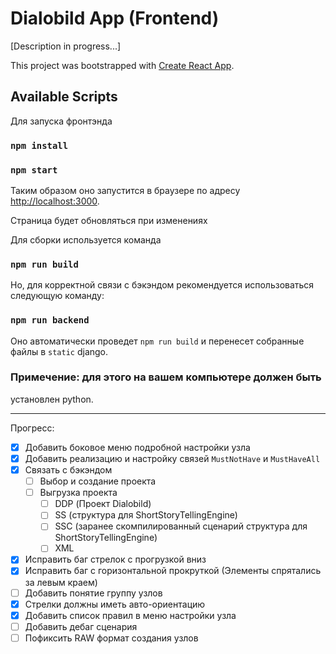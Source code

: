 # Dialobild App (Frontend)

[Description in progress...]

This project was bootstrapped with [Create React App](https://github.com/facebook/create-react-app).

## Available Scripts

Для запуска фронтэнда

### `npm install`
### `npm start`

Таким образом оно запустится в браузере
по адресу [http://localhost:3000](http://localhost:3000).

Страница будет обновляться при изменениях


Для сборки используется команда
### `npm run build`

Но, для корректной связи с бэкэндом рекомендуется использоваться 
следующую команду:
### `npm run backend`
Оно автоматически проведет `npm run build` и перенесет
собранные файлы в `static` django.

### Примечение: для этого на вашем компьютере должен быть
установлен python.


---

Прогресс:
- [X] Добавить боковое меню подробной настройки узла
- [X] Добавить реализацию и настройку связей `MustNotHave` и `MustHaveAll`
- [X] Связать с бэкэндом
  - [ ] Выбор и создание проекта
  - [ ] Выгрузка проекта
    - [ ] DDP (Проект Dialobild)
    - [ ] SS (структура для ShortStoryTellingEngine)
    - [ ] SSC (заранее скомпилированный сценарий структура для ShortStoryTellingEngine)
    - [ ] XML
- [X] Исправить баг стрелок с прогрузкой вниз
- [X] Исправить баг с горизонтальной прокруткой (Элементы спрятались за левым краем)
- [ ] Добавить понятие группу узлов
- [X] Стрелки должны иметь авто-ориентацию
- [X] Добавить список правил в меню настройки узла
- [ ] Добавить дебаг сценария
- [ ] Пофиксить RAW формат создания узлов
